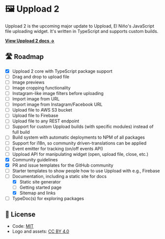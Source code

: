 # 🖼️ Uppload 2

Uppload 2 is the upcoming major update to Uppload, El Niño's JavaScript file uploading widget. It's written in TypeScript and supports custom builds.

**[View Uppload 2 docs →](https://uppload.netlify.com)**

## 🛣️ Roadmap

- [x] Uppload 2 core with TypeScript package support
- [ ] Drag and drop to upload file
- [ ] Image previews
- [ ] Image cropping functionality
- [ ] Instagram-like image filters before uploading
- [ ] Import image from URL
- [ ] Import image from Instagram/Facebook URL
- [ ] Upload file to AWS S3 bucket
- [ ] Upload file to Firebase
- [ ] Upload file to any REST endpoint
- [ ] Support for custom Uppload builds (with specific modules) instead of full build
- [ ] Build system with automatic deployments to NPM of all packages
- [ ] Support for i18n, so community driven-translations can be applied
- [ ] Event emitter for tracking (on/off events API)
- [ ] Uppload API for manipulating widget (open, upload file, close, etc.)
- [x] Community guidelines
- [x] PR and issue templates for the GitHub community
- [ ] Starter templates to show people how to use Uppload with e.g., Firebase
- [ ] Documentation, including a static site for docs
  - [x] Static site generator
  - [ ] Getting started page
  - [x] Sitemap and links
- [ ] TypeDoc(s) for exploring packages

## 📄 License

- Code: [MIT](https://github.com/elninotech/uppload/blob/master/LICENSE)
- Logo and assets: [CC BY 4.0](https://creativecommons.org/licenses/by/4.0/)
